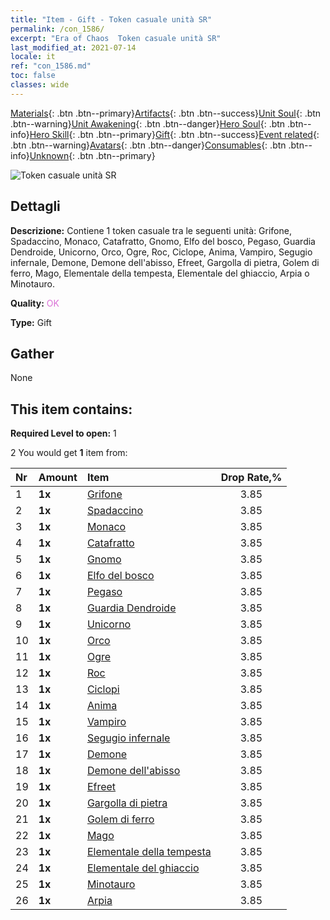 ```yaml
---
title: "Item - Gift - Token casuale unità SR"
permalink: /con_1586/
excerpt: "Era of Chaos  Token casuale unità SR"
last_modified_at: 2021-07-14
locale: it
ref: "con_1586.md"
toc: false
classes: wide
---
```

 [Materials](/ItemsIT/){: .btn .btn--primary}[Artifacts](/ItemsIT/Artifacts/){: .btn .btn--success}[Unit Soul](/ItemsIT/UnitSoul/){: .btn .btn--warning}[Unit Awakening](/ItemsIT/UnitAwakening/){: .btn .btn--danger}[Hero Soul](/ItemsIT/HeroSoul/){: .btn .btn--info}[Hero Skill](/ItemsIT/HeroSkill/){: .btn .btn--primary}[Gift](/ItemsIT/Gift/){: .btn .btn--success}[Event related](/ItemsIT/Events/){: .btn .btn--warning}[Avatars](/ItemsIT/Avatars/){: .btn .btn--danger}[Consumables](/ItemsIT/Consumables/){: .btn .btn--info}[Unknown](/ItemsIT/Unknown/){: .btn .btn--primary}

 ![Token casuale unità SR](/images/t/i_907181.png)

## Dettagli
 **Descrizione:** Contiene 1 token casuale tra le seguenti unità: Grifone, Spadaccino, Monaco, Catafratto, Gnomo, Elfo del bosco, Pegaso, Guardia Dendroide, Unicorno, Orco, Ogre, Roc, Ciclope, Anima, Vampiro, Segugio infernale, Demone, Demone dell'abisso, Efreet, Gargolla di pietra, Golem di ferro, Mago, Elementale della tempesta, Elementale del ghiaccio, Arpia o Minotauro.

 **Quality:** <span style="color: #DA70D6">OK</span>

 **Type:** Gift

## Gather

  None

## This item contains:

 **Required Level to open:** 1

 2 You would get **1** item  from:

  | Nr | Amount |     Item    | Drop Rate,% |
  |:---|:-------|:------------|:---------:|
  | 1 |  **1x** | [Grifone](/ItemsIT/unt_192/) | 3.85 | 
  | 2 |  **1x** | [Spadaccino](/ItemsIT/unt_193/) | 3.85 | 
  | 3 |  **1x** | [Monaco](/ItemsIT/unt_194/) | 3.85 | 
  | 4 |  **1x** | [Catafratto](/ItemsIT/unt_195/) | 3.85 | 
  | 5 |  **1x** | [Gnomo](/ItemsIT/unt_200/) | 3.85 | 
  | 6 |  **1x** | [Elfo del bosco](/ItemsIT/unt_201/) | 3.85 | 
  | 7 |  **1x** | [Pegaso](/ItemsIT/unt_202/) | 3.85 | 
  | 8 |  **1x** | [Guardia Dendroide](/ItemsIT/unt_203/) | 3.85 | 
  | 9 |  **1x** | [Unicorno](/ItemsIT/unt_204/) | 3.85 | 
  | 10 |  **1x** | [Orco](/ItemsIT/unt_219/) | 3.85 | 
  | 11 |  **1x** | [Ogre](/ItemsIT/unt_220/) | 3.85 | 
  | 12 |  **1x** | [Roc](/ItemsIT/unt_221/) | 3.85 | 
  | 13 |  **1x** | [Ciclopi](/ItemsIT/unt_222/) | 3.85 | 
  | 14 |  **1x** | [Anima](/ItemsIT/unt_210/) | 3.85 | 
  | 15 |  **1x** | [Vampiro](/ItemsIT/unt_211/) | 3.85 | 
  | 16 |  **1x** | [Segugio infernale](/ItemsIT/unt_228/) | 3.85 | 
  | 17 |  **1x** | [Demone](/ItemsIT/unt_229/) | 3.85 | 
  | 18 |  **1x** | [Demone dell'abisso](/ItemsIT/unt_230/) | 3.85 | 
  | 19 |  **1x** | [Efreet](/ItemsIT/unt_231/) | 3.85 | 
  | 20 |  **1x** | [Gargolla di pietra](/ItemsIT/unt_236/) | 3.85 | 
  | 21 |  **1x** | [Golem di ferro](/ItemsIT/unt_237/) | 3.85 | 
  | 22 |  **1x** | [Mago](/ItemsIT/unt_238/) | 3.85 | 
  | 23 |  **1x** | [Elementale della tempesta](/ItemsIT/unt_263/) | 3.85 | 
  | 24 |  **1x** | [Elementale del ghiaccio](/ItemsIT/unt_264/) | 3.85 | 
  | 25 |  **1x** | [Minotauro](/ItemsIT/unt_248/) | 3.85 | 
  | 26 |  **1x** | [Arpia](/ItemsIT/unt_245/) | 3.85 | 
